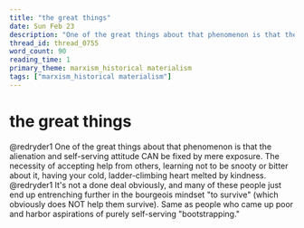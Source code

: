 ```yaml
---
title: "the great things"
date: Sun Feb 23
description: "One of the great things about that phenomenon is that the alienation and self-serving attitude CAN be fixed by mere exposure."
thread_id: thread_0755
word_count: 90
reading_time: 1
primary_theme: marxism_historical materialism
tags: ["marxism_historical materialism"]
---
```


# the great things

@redryder1 One of the great things about that phenomenon is that the alienation and self-serving attitude CAN be fixed by mere exposure. The necessity of accepting help from others, learning not to be snooty or bitter about it, having your cold, ladder-climbing heart melted by kindness. @redryder1 It's not a done deal obviously, and many of these people just end up entrenching further in the bourgeois mindset "to survive" (which obviously does NOT help them survive). Same as people who came up poor and harbor aspirations of purely self-serving "bootstrapping."